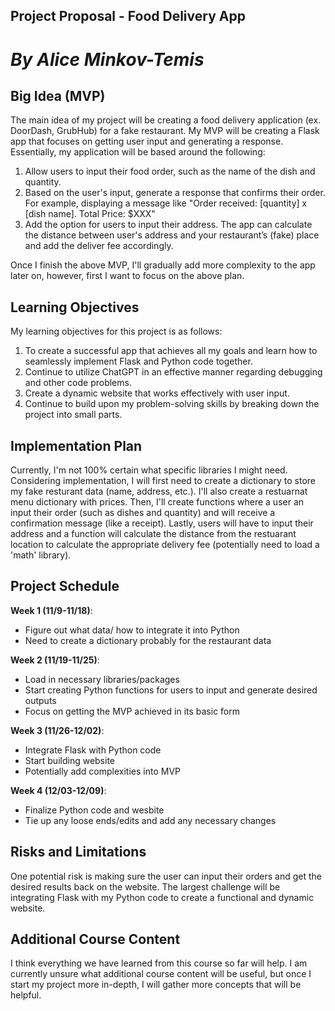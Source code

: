 ## **Project Proposal - Food Delivery App**
# *By Alice Minkov-Temis*

## Big Idea (MVP)
The main idea of my project will be creating a food delivery application (ex. DoorDash, GrubHub) for a fake restaurant. My MVP will be creating a Flask app that focuses on getting user input and generating a response. Essentially, my application will be based around the following: 
1. Allow users to input their food order, such as the name of the dish and quantity.
2. Based on the user's input, generate a response that confirms their order. For example, displaying a message like "Order received: [quantity] x [dish name]. Total Price: $XXX"
3. Add the option for users to input their address. The app can calculate the distance between user's address and your restaurant’s (fake) place and add the deliver fee accordingly.

Once I finish the above MVP, I'll gradually add more complexity to the app later on, however, first I want to focus on the above plan. 

## Learning Objectives
My learning objectives for this project is as follows:
1. To create a successful app that achieves all my goals and learn how to seamlessly implement Flask and Python code together. 
2. Continue to utilize ChatGPT in an effective manner regarding debugging and other code problems.
3. Create a dynamic website that works effectively with user input. 
4. Continue to build upon my problem-solving skills by breaking down the project into small parts.
   
## Implementation Plan
Currently, I'm not 100% certain what specific libraries I might need. Considering implementation, I will first need to create a dictionary to store my fake resturant data (name, address, etc.). I'll also create a restuarnat menu dictionary with prices. Then, I'll create functions where a user an input their order (such as dishes and quantity) and will receive a confirmation message (like a receipt). Lastly, users will have to input their address and a function will calculate the distance from the restuarant location to calculate the appropriate delivery fee (potentially need to load a 'math' library). 

## Project Schedule
**Week 1 (11/9-11/18)**: 
   - Figure out what data/ how to integrate it into Python
   - Need to create a dictionary probably for the restaurant data
  
**Week 2 (11/19-11/25)**: 
-   Load in necessary libraries/packages
-   Start creating Python functions for users to input and generate desired outputs 
-   Focus on getting the MVP achieved in its basic form

**Week 3 (11/26-12/02)**: 
-   Integrate Flask with Python code 
-   Start building website
-   Potentially add complexities into MVP

**Week 4 (12/03-12/09)**: 
-   Finalize Python code and wesbite
-   Tie up any loose ends/edits and add any necessary changes

## Risks and Limitations
One potential risk is making sure the user can input their orders and get the desired results back on the website. The largest challenge will be integrating Flask with my Python code to create a functional and dynamic website. 

## Additional Course Content
I think everything we have learned from this course so far will help. I am currently unsure what additional course content will be useful, but once I start my project more in-depth, I will gather more concepts that will be helpful.